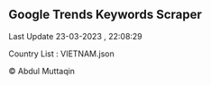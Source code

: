 

## Google Trends Keywords Scraper 
 
Last Update 23-03-2023 , 22:08:29

Country List :
VIETNAM.json



© Abdul Muttaqin 
